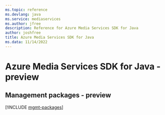 ```yaml
---
ms.topic: reference
ms.devlang: java
ms.service: mediaservices
ms.author: jfree
description: Reference for Azure Media Services SDK for Java
author: joshfree
title: Azure Media Services SDK for Java
ms.data: 11/14/2022
---
```

# Azure Media Services SDK for Java - preview

## Management packages - preview
[!INCLUDE [mgmt-packages](media-services-mgmt-index.md)]
